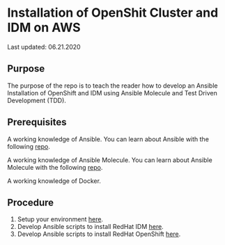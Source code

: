 # Installation of OpenShit Cluster and IDM on AWS

Last updated: 06.21.2020

## Purpose

The purpose of the repo is to teach the reader how to develop
an Ansible Installation of OpenShift and IDM using Ansible Molecule and
Test Driven Development (TDD).

## Prerequisites

A working knowledge of Ansible.  You can learn about Ansible with the following
[repo]("https://github.com/bretmullinix/ansible-for-beginners").

A working knowledge of Ansible Molecule.  You can learn about Ansible Molecule with
the following [repo](https://github.com/bretmullinix/ansible-molecule-for-beginners).

A working knowledge of Docker.

## Procedure

1. Setup your environment [here](./part1-setup-environment).
1. Develop Ansible scripts to install RedHat IDM [here](./part2-install-idm).
1. Develop Ansible scripts to install RedHat OpenShift [here](./part3-install-openshift).